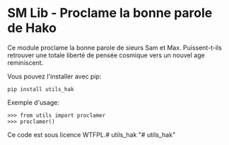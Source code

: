 SM Lib - Proclame la bonne parole de Hako
========================================================

Ce module proclame la bonne parole de sieurs Sam et Max. Puissent-t-ils
retrouver une totale liberté de pensée cosmique vers un nouvel age
reminiscent.

Vous pouvez l'installer avec pip:

    pip install utils_hak

Exemple d'usage:

    >>> from utils import proclamer
    >>> proclamer()

Ce code est sous licence WTFPL.# utils_hak
"# utils_hak" 
